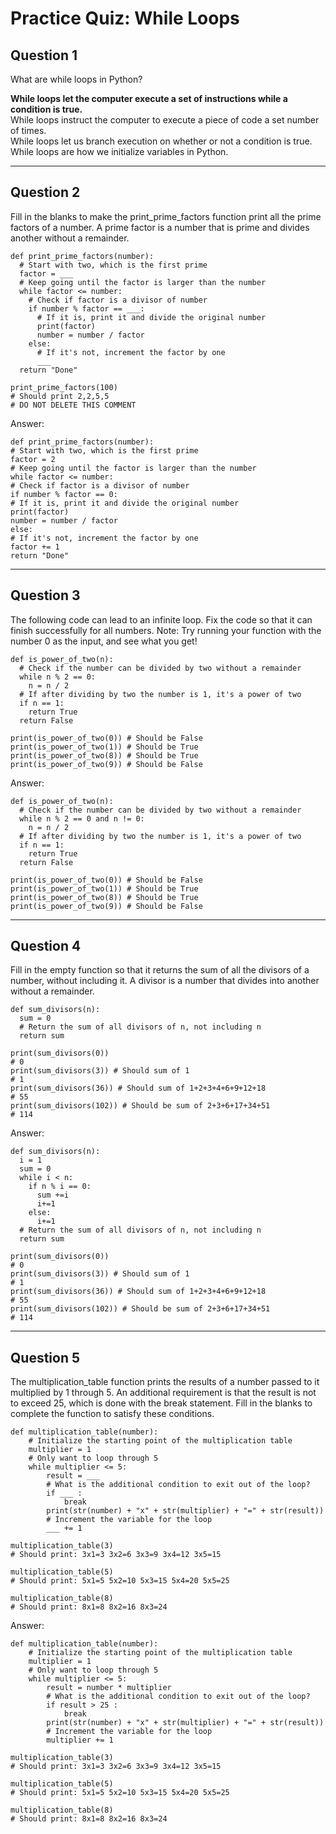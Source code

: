 # Practice Quiz: While Loops

## Question 1

What are while loops in Python?
&nbsp;  

**While loops let the computer execute a set of instructions while a condition is true.**&nbsp;  
While loops instruct the computer to execute a piece of code a set number of times.&nbsp;  
While loops let us branch execution on whether or not a condition is true.&nbsp;  
While loops are how we initialize variables in Python.
***

## Question 2

Fill in the blanks to make the print_prime_factors function print all the prime factors of a number. 
A prime factor is a number that is prime and divides another without a remainder.
```
def print_prime_factors(number):
  # Start with two, which is the first prime
  factor = ___
  # Keep going until the factor is larger than the number
  while factor <= number:
    # Check if factor is a divisor of number
    if number % factor == ___:
      # If it is, print it and divide the original number
      print(factor)
      number = number / factor
    else:
      # If it's not, increment the factor by one
      ___
  return "Done"

print_prime_factors(100)
# Should print 2,2,5,5
# DO NOT DELETE THIS COMMENT
```

Answer:
```
def print_prime_factors(number):
# Start with two, which is the first prime
factor = 2
# Keep going until the factor is larger than the number
while factor <= number:
# Check if factor is a divisor of number
if number % factor == 0:
# If it is, print it and divide the original number
print(factor)
number = number / factor
else:
# If it's not, increment the factor by one
factor += 1
return "Done"
```
***
## Question 3

The following code can lead to an infinite loop. Fix the code so that it can finish successfully for all numbers.
Note: Try running your function with the number 0 as the input, and see what you get!

```
def is_power_of_two(n):
  # Check if the number can be divided by two without a remainder
  while n % 2 == 0:
    n = n / 2
  # If after dividing by two the number is 1, it's a power of two
  if n == 1:
    return True
  return False
  
print(is_power_of_two(0)) # Should be False
print(is_power_of_two(1)) # Should be True
print(is_power_of_two(8)) # Should be True
print(is_power_of_two(9)) # Should be False
```
Answer:
```
def is_power_of_two(n):
  # Check if the number can be divided by two without a remainder
  while n % 2 == 0 and n != 0:
    n = n / 2
  # If after dividing by two the number is 1, it's a power of two
  if n == 1:
    return True
  return False
  
print(is_power_of_two(0)) # Should be False
print(is_power_of_two(1)) # Should be True
print(is_power_of_two(8)) # Should be True
print(is_power_of_two(9)) # Should be False
```
***
## Question 4

Fill in the empty function so that it returns the sum of all the divisors of a number, without including it. 
A divisor is a number that divides into another without a remainder.
```
def sum_divisors(n):
  sum = 0
  # Return the sum of all divisors of n, not including n
  return sum

print(sum_divisors(0))
# 0
print(sum_divisors(3)) # Should sum of 1
# 1
print(sum_divisors(36)) # Should sum of 1+2+3+4+6+9+12+18
# 55
print(sum_divisors(102)) # Should be sum of 2+3+6+17+34+51
# 114
```
Answer:
```
def sum_divisors(n):
  i = 1
  sum = 0
  while i < n:
    if n % i == 0:
      sum +=i
      i+=1
    else:
      i+=1
  # Return the sum of all divisors of n, not including n
  return sum

print(sum_divisors(0))
# 0
print(sum_divisors(3)) # Should sum of 1
# 1
print(sum_divisors(36)) # Should sum of 1+2+3+4+6+9+12+18
# 55
print(sum_divisors(102)) # Should be sum of 2+3+6+17+34+51
# 114
```
***
## Question 5

The multiplication_table function prints the results of a number passed to it multiplied by 1 through 5. 
An additional requirement is that the result is not to exceed 25, which is done with the break statement. 
Fill in the blanks to complete the function to satisfy these conditions.
```
def multiplication_table(number):
	# Initialize the starting point of the multiplication table
	multiplier = 1
	# Only want to loop through 5
	while multiplier <= 5:
		result = ___ 
		# What is the additional condition to exit out of the loop?
		if ___ :
			break
		print(str(number) + "x" + str(multiplier) + "=" + str(result))
		# Increment the variable for the loop
		___ += 1

multiplication_table(3) 
# Should print: 3x1=3 3x2=6 3x3=9 3x4=12 3x5=15

multiplication_table(5) 
# Should print: 5x1=5 5x2=10 5x3=15 5x4=20 5x5=25

multiplication_table(8)	
# Should print: 8x1=8 8x2=16 8x3=24
```
Answer:
```
def multiplication_table(number):
	# Initialize the starting point of the multiplication table
	multiplier = 1
	# Only want to loop through 5
	while multiplier <= 5:
		result = number * multiplier 
		# What is the additional condition to exit out of the loop?
		if result > 25 :
			break
		print(str(number) + "x" + str(multiplier) + "=" + str(result))
		# Increment the variable for the loop
		multiplier += 1

multiplication_table(3) 
# Should print: 3x1=3 3x2=6 3x3=9 3x4=12 3x5=15

multiplication_table(5) 
# Should print: 5x1=5 5x2=10 5x3=15 5x4=20 5x5=25

multiplication_table(8)	
# Should print: 8x1=8 8x2=16 8x3=24
```